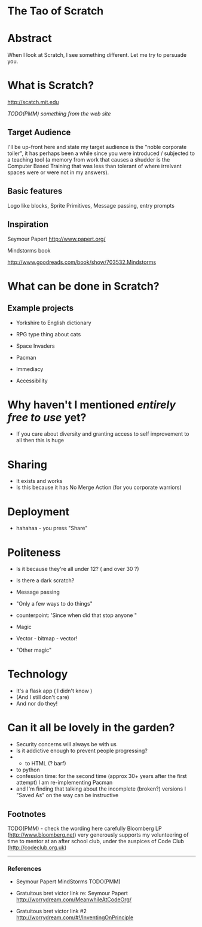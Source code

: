 The Tao of Scratch
====

Abstract
====

When I look at Scratch, I see something different.
Let me try to persuade you.


# What is Scratch?

http://scatch.mit.edu

_TODO(PMM) something from the web site_

## Target Audience
I'll be up-front here and state my target audience is the "noble corporate toiler", it has perhaps been a while since you were introduced / subjected to a teaching tool (a memory from work that causes a shudder is the Computer Based Training that was less than tolerant of where irrelvant spaces were or were not in my answers).

## Basic features

Logo like blocks, Sprite Primitives, Message passing, entry prompts


## Inspiration

Seymour Papert 
http://www.papert.org/

Mindstorms book

http://www.goodreads.com/book/show/703532.Mindstorms



# What can be done in Scratch?
## Example projects
 * Yorkshire to English dictionary
 * RPG type thing about cats
 * Space Invaders
 * Pacman 

* Immediacy
 
* Accessibility


# Why haven't I mentioned _entirely free to use_ yet?
* If you care about diversity and granting access to self improvement to all then this is huge



# Sharing 
* It exists and works
* Is this because it has No Merge Action (for you corporate warriors)


# Deployment
* hahahaa - you press "Share"

# Politeness
* Is it because they're all under 12? ( and over 30 ?)
* Is there a dark scratch?
* Message passing
* "Only a few ways to do things"
 * counterpoint:  'Since when did that stop anyone "

* Magic
 * Vector - bitmap - vector!
 * "Other magic"

# Technology
* It's a flask app ( I didn't know )
 * (And I still don't care)
 * And nor do they!


# Can it all be lovely in the garden?
* Security concerns will always be with us
* Is it addictive enough to prevent people progressing?
 * - to HTML (? barf)
 * to python
 * confession time: for the second time (approx 30+ years after the first attempt) I am re-implementing Pacman
  * and I'm finding that talking about the incomplete (broken?) versions I "Saved As" on the way can be instructive


Footnotes
---------

TODO(PMM) - check the wording here carefully
Bloomberg LP (http://www.bloomberg.net) very generously supports my volunteering of time to mentor at an after school club, under the auspices of Code Club (http://codeclub.org.uk) 


---



### References


* Seymour Papert MindStorms TODO(PMM)

* Gratuitous bret victor link re: Seymour Papert
http://worrydream.com/MeanwhileAtCodeOrg/


* Gratuitous bret victor link #2
http://worrydream.com/#!/InventingOnPrinciple



